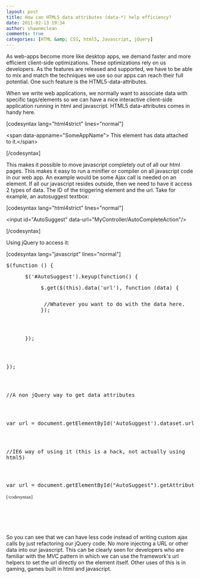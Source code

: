 ```yaml
---
layout: post
title: How can HTML5 data attributes (data-*) help efficiency?
date: 2011-02-13 19:34
author: shawnmclean
comments: true
categories: [HTML &amp; CSS, html5, Javascript, jQuery]
---
```

As web-apps become more like desktop apps, we demand faster and more efficient client-side optimizations. These optimizations rely on us developers. As the features are released and supported, we have to be able to mix and match the techniques we use so our apps can reach their full potential. One such feature is the HTML5-data-attributes.

When we write web applications, we normally want to associate data with specific tags/elements so we can have a nice interactive client-side application running in html and javascript. HTML5 data-attributes comes in handy here.

[codesyntax lang="html4strict" lines="normal"]

&lt;span data-appname="SomeAppName"&gt; This element has data attached to it.&lt;/span&gt;

[/codesyntax]

This makes it possible to move javascript completely out of all our html pages. This makes it easy to run a minifier or compiler on all javascript code in our web app. An example would be some Ajax call is needed on an element. If all our javascript resides outside, then we need to have it access 2 types of data. The ID of the triggering element and the url. Take for example, an autosuggest textbox:

[codesyntax lang="html4strict" lines="normal"]

&lt;input id="AutoSuggest" data-url="MyController/AutoCompleteAction"/&gt;

[/codesyntax]

Using jQuery to access it:

[codesyntax lang="javascript" lines="normal"]
<pre>$(function () {</pre>
<pre>      $('#AutoSuggest').keyup(function() {</pre>
<pre>           $.get($(this).data('url'), function (data) {
<pre>
<pre>            //Whatever you want to do with the data here.
           });</pre>
<pre>      });</pre>
<pre>});</pre>
<pre>//A non jQuery way to get data attributes</pre>
<pre>var url = document.getElementById('AutoSuggest').dataset.url;</pre>
//IE6 way of using it (this is a hack, not actually using html5)</pre>
<pre>var url = <span style="font-family: monospace;">document.getElementById("AutoSuggest").getAttribute("data-url");</span>
<pre><span style="font-family: Georgia, 'Times New Roman', 'Bitstream Charter', Times, serif; font-size: 13px; line-height: 19px; white-space: normal;">[/codesyntax]</span></pre>
</pre>
</pre>
So you can see that we can have less code instead of writing custom ajax calls by just refactoring our jQuery code. No more injecting a URL or other data into our javascript. This can be clearly seen for developers who are familiar with the MVC pattern in which we can use the framework's url helpers to set the url directly on the element itself. Other uses of this is in gaming, games built in html and javascript.
